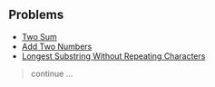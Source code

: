## Problems

- [Two Sum](./0001-Two%20Sum)
- [Add Two Numbers](./0002-Add%20Two%20Numbers)
- [Longest Substring Without Repeating Characters](./0003-Longest%20Substring%20Without%20Repeating%20Characters)

> continue ...
